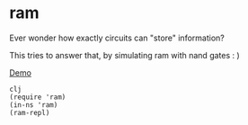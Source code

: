 # ram

Ever wonder how exactly circuits can "store" information? 

This tries to answer that, by simulating ram with nand gates : ) 

[Demo](https://twitter.com/stopachka/status/1313172730947215360)

```
clj
(require 'ram)
(in-ns 'ram)
(ram-repl)
```
